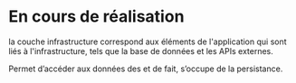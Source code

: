 # En cours de réalisation

la couche infrastructure correspond aux éléments de l'application qui sont liés à l'infrastructure, tels que la base de données et les APIs externes.

Permet d’accéder aux données des et de fait, s’occupe de la persistance.